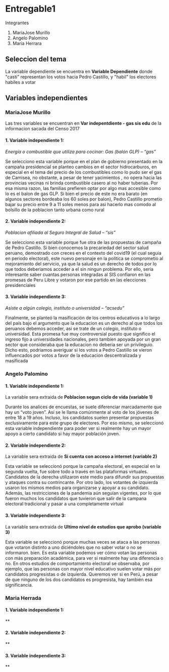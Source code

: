 # Entregable1
Integrantes
1. MariaJose Murillo
2. Angelo Palomino
3. Maria Herrara

## Seleccion del tema

La variable dependiente se encuentra en **Variable Dependiente** donde "casti" representan los votos hacia Pedro Castillo, y "habil" los electores habiles a votar

## Variables independientes
### MariaJose Murillo
Las tres variables se encuentran en **Var indepentdiente - gas sis edu** de la informacion sacada del Censo 2017 
#### 1. Variable independiente 1:
*Energía o combustible que utiliza para cocinar: Gas (balón GLP) – “gas”*

Se selecciono esta variable porque en el plan de gobierno presentado en la campaña presidencial se planteo cambios en el sector hidrocarburos, en especial en el tema del precio de los combustibles como lo pudo ser el gas de Camisea, no obstante, a pesar de tener yacimientos , no opera hacia las provincias vecinas ni brinda combustible casero al no haber tuberias. Por esa misma razon, las familias prefieren optar por algo mas accesible como lo es el balon de gas GLP. Si bien el precio de este no era barato (en algunos sectores bordeaba los 60 soles por balon), Pedro Castillo prometio bajar su precio entre 9 a 11 soles menos para asi hacerlo mas comodo al bolsillo de la poblacion tanto urbana como rural

#### 2. Variable independiente 2:
*Poblacion afiliada al Seguro Integral de Salud – “sis”*

Se selecciono esta variable porque fue otra de las propuestas de campaña de Pedro Castillo. Si bien conocemos la precariedad del sector salud peruano, demostrado con creces en el contexto del covid19 (el cual seguia en periodo electoral), este nuevo personaje en la politica se comprometio al mejoramiento del servicio, ya que la salud es un derecho de todos por lo que todos deberiamos acceder a el sin ningun problema. Por ello, seria interesante saber cuantas personas integradas al SIS confiaron en las promesas de Peru Libre y votaron por ese partido en las elecciones presidenciales

#### 3. Variable independiente 3:
*Asiste a algún colegio, instituto o universidad – “acsedu”*

Finalmente, se planteó la masificación de los centros educativos a lo largo del país bajo el argumento que la educacion es un derecho al que todos los peruanos debemos acceder, asi se trate de un colegio, instituto o universidad. Esta promesa fue muy controversial puesto que significo el ingreso fijo a universidades nacionales, pero tambien apoyada por un gran sector que consideraba que la educacion no deberia ser un privileguio. Dicho esto, podriamos averiguar si los votos a Pedro Castillo se vieron influencados por votos a favor de la educacion descentralizada y masificada


### Angelo Palomino
#### 1. Variable independiente 1:
La variable sera extraida de **Poblacion segun ciclo de vida (variable 1)**

Durante los analices de encuestas, se suele diferenciar marcadamente que hay un “voto joven”. Así se le llama comúnmente al voto de los jóvenes de entre 18 a 19 años. Incluso, los candidatos suelen presentar propuestas exclusivamente para este grupo de electores. Por eso mismo, se seleccionó esta variable independiente para poder ver si realmente hay un mayor apoyo a cierto candidato si hay mayor población joven. 

#### 2. Variable independiente 2:
La variable sera extraida de **Si cuenta con acceso a internet (variable 2)**

Esta variable se seleccionó porque la campaña electoral, en especial en la segunda vuelta, fue sobre todo a través en las plataformas virtuales. Candidatos de la derecha utilizaron este medio para difundir sus propuestas y ataques contra su contrincante. Por otro lado, los votantes de izquierda usaron los mismos medios para organizarse y apoyar a su candidato. Además, las restricciones de la pandemia aún seguían vigentes, por lo que fueron muchos los candidatos que tuvieron que salir de la campana electoral tradicional y pasar a una completamente virtual

#### 3. Variable independiente 3:
La variable sera extraida de **Ultimo nivel de estudios que aprobo (variable 3)**

Esta variable se seleccionó porque muchas veces se ataca a las personas que votaron distinto a uno diciéndoles que no saber votar o no se informaron. bien. Es esta variable podemos ver cómo votan las personas con más preparación académica, para ver si realmente hay una diferencia o no. En otros estudios de comportamiento electoral se observaba, por ejemplo, que las personas con mayor nivel educativo suelen votar más por candidatos progresistas o de izquierda. Queremos ver si en Perú, a pesar de que ninguno de los dos candidatos es progresista, hay también esa significancia. 

### Maria Herrada
#### 1. Variable independiente 1:
**
#### 2. Variable independiente 2:
**
#### 3. Variable independiente 3:
**
